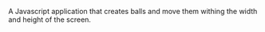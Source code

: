 A Javascript application that creates balls and move them withing the width and height of the screen.